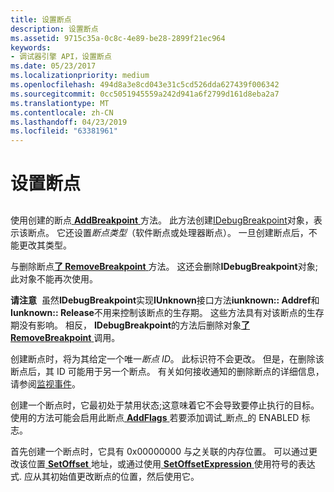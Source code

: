 ```yaml
---
title: 设置断点
description: 设置断点
ms.assetid: 9715c35a-0c8c-4e89-be28-2899f21ec964
keywords:
- 调试器引擎 API，设置断点
ms.date: 05/23/2017
ms.localizationpriority: medium
ms.openlocfilehash: 494d8a3e8cd043e31c5cd526dda627439f006342
ms.sourcegitcommit: 0cc5051945559a242d941a6f2799d161d8eba2a7
ms.translationtype: MT
ms.contentlocale: zh-CN
ms.lasthandoff: 04/23/2019
ms.locfileid: "63381961"
---
```

# <a name="setting-breakpoints"></a>设置断点


## <span id="ddk_using_breakpoints_dbx"></span><span id="DDK_USING_BREAKPOINTS_DBX"></span>


使用创建的断点[ **AddBreakpoint** ](https://msdn.microsoft.com/library/windows/hardware/ff537856)方法。 此方法创建[IDebugBreakpoint](https://msdn.microsoft.com/library/windows/hardware/ff549812)对象，表示该断点。 它还设置*断点类型*（软件断点或处理器断点）。 一旦创建断点后，不能更改其类型。

与删除断点[**了 RemoveBreakpoint** ](https://msdn.microsoft.com/library/windows/hardware/ff554487)方法。 这还会删除**IDebugBreakpoint**对象; 此对象不能再次使用。

**请注意**  虽然**IDebugBreakpoint**实现**IUnknown**接口方法**iunknown:: Addref**和**Iunknown:: Release**不用来控制该断点的生存期。 这些方法具有对该断点的生存期没有影响。 相反， **IDebugBreakpoint**的方法后删除对象[**了 RemoveBreakpoint** ](https://msdn.microsoft.com/library/windows/hardware/ff554487)调用。

 

创建断点时，将为其给定一个唯一*断点 ID*。 此标识符不会更改。 但是，在删除该断点后，其 ID 可能用于另一个断点。 有关如何接收通知的删除断点的详细信息，请参阅[监视事件](monitoring-events.md)。

创建一个断点时，它最初处于禁用状态;这意味着它不会导致要停止执行的目标。 使用的方法可能会启用此断点[ **AddFlags** ](https://msdn.microsoft.com/library/windows/hardware/ff537903)若要添加调试\_断点\_的 ENABLED 标志。

首先创建一个断点时，它具有 0x00000000 与之关联的内存位置。 可以通过更改该位置[ **SetOffset** ](https://msdn.microsoft.com/library/windows/hardware/ff556741)地址，或通过使用[ **SetOffsetExpression** ](https://msdn.microsoft.com/library/windows/hardware/ff556745)使用符号的表达式. 应从其初始值更改断点的位置，然后使用它。

 

 





